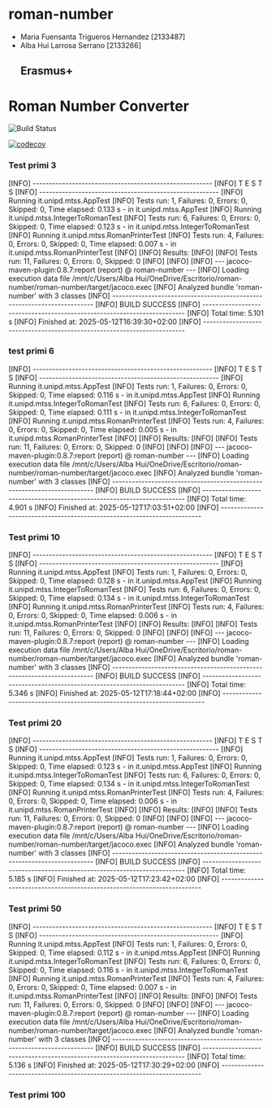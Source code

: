 # roman-number
- Maria Fuensanta Trigueros Hernandez [2133487]
- Alba Hui Larrosa Serrano [2133266]
  ## Erasmus+


# Roman Number Converter

![Build Status](https://github.com/Albahui/roman-number/actions/workflows/maven.yml/badge.svg)

[![codecov](https://codecov.io/gh/Albahui/roman-number/branch/main/graph/badge.svg?token=d3980e8a-a237-4dca-b4ba-f6833fea1c20)](https://codecov.io/gh/Albahui/roman-number)



### Test primi 3
[INFO] -------------------------------------------------------
[INFO]  T E S T S
[INFO] -------------------------------------------------------
[INFO] Running it.unipd.mtss.AppTest
[INFO] Tests run: 1, Failures: 0, Errors: 0, Skipped: 0, Time elapsed: 0.133 s - in it.unipd.mtss.AppTest
[INFO] Running it.unipd.mtss.IntegerToRomanTest
[INFO] Tests run: 6, Failures: 0, Errors: 0, Skipped: 0, Time elapsed: 0.123 s - in it.unipd.mtss.IntegerToRomanTest
[INFO] Running it.unipd.mtss.RomanPrinterTest
[INFO] Tests run: 4, Failures: 0, Errors: 0, Skipped: 0, Time elapsed: 0.007 s - in it.unipd.mtss.RomanPrinterTest
[INFO]
[INFO] Results:
[INFO]
[INFO] Tests run: 11, Failures: 0, Errors: 0, Skipped: 0
[INFO]
[INFO]
[INFO] --- jacoco-maven-plugin:0.8.7:report (report) @ roman-number ---
[INFO] Loading execution data file /mnt/c/Users/Alba Hui/OneDrive/Escritorio/roman-number/roman-number/target/jacoco.exec
[INFO] Analyzed bundle 'roman-number' with 3 classes
[INFO] ------------------------------------------------------------------------
[INFO] BUILD SUCCESS
[INFO] ------------------------------------------------------------------------
[INFO] Total time:  5.101 s
[INFO] Finished at: 2025-05-12T16:39:30+02:00
[INFO] ------------------------------------------------------------------------


### test primi 6

[INFO] -------------------------------------------------------
[INFO]  T E S T S
[INFO] -------------------------------------------------------
[INFO] Running it.unipd.mtss.AppTest
[INFO] Tests run: 1, Failures: 0, Errors: 0, Skipped: 0, Time elapsed: 0.116 s - in it.unipd.mtss.AppTest
[INFO] Running it.unipd.mtss.IntegerToRomanTest
[INFO] Tests run: 6, Failures: 0, Errors: 0, Skipped: 0, Time elapsed: 0.111 s - in it.unipd.mtss.IntegerToRomanTest
[INFO] Running it.unipd.mtss.RomanPrinterTest
[INFO] Tests run: 4, Failures: 0, Errors: 0, Skipped: 0, Time elapsed: 0.005 s - in it.unipd.mtss.RomanPrinterTest
[INFO]
[INFO] Results:
[INFO]
[INFO] Tests run: 11, Failures: 0, Errors: 0, Skipped: 0
[INFO]
[INFO]
[INFO] --- jacoco-maven-plugin:0.8.7:report (report) @ roman-number ---
[INFO] Loading execution data file /mnt/c/Users/Alba Hui/OneDrive/Escritorio/roman-number/roman-number/target/jacoco.exec
[INFO] Analyzed bundle 'roman-number' with 3 classes
[INFO] ------------------------------------------------------------------------
[INFO] BUILD SUCCESS
[INFO] ------------------------------------------------------------------------
[INFO] Total time:  4.901 s
[INFO] Finished at: 2025-05-12T17:03:51+02:00
[INFO] ------------------------------------------------------------------------

### Test primi 10
[INFO] -------------------------------------------------------
[INFO]  T E S T S
[INFO] -------------------------------------------------------
[INFO] Running it.unipd.mtss.AppTest
[INFO] Tests run: 1, Failures: 0, Errors: 0, Skipped: 0, Time elapsed: 0.128 s - in it.unipd.mtss.AppTest
[INFO] Running it.unipd.mtss.IntegerToRomanTest
[INFO] Tests run: 6, Failures: 0, Errors: 0, Skipped: 0, Time elapsed: 0.134 s - in it.unipd.mtss.IntegerToRomanTest
[INFO] Running it.unipd.mtss.RomanPrinterTest
[INFO] Tests run: 4, Failures: 0, Errors: 0, Skipped: 0, Time elapsed: 0.006 s - in it.unipd.mtss.RomanPrinterTest
[INFO]
[INFO] Results:
[INFO]
[INFO] Tests run: 11, Failures: 0, Errors: 0, Skipped: 0
[INFO]
[INFO]
[INFO] --- jacoco-maven-plugin:0.8.7:report (report) @ roman-number ---
[INFO] Loading execution data file /mnt/c/Users/Alba Hui/OneDrive/Escritorio/roman-number/roman-number/target/jacoco.exec
[INFO] Analyzed bundle 'roman-number' with 3 classes
[INFO] ------------------------------------------------------------------------
[INFO] BUILD SUCCESS
[INFO] ------------------------------------------------------------------------
[INFO] Total time:  5.346 s
[INFO] Finished at: 2025-05-12T17:18:44+02:00
[INFO] ------------------------------------------------------------------------


### Test primi 20
[INFO] -------------------------------------------------------
[INFO]  T E S T S
[INFO] -------------------------------------------------------
[INFO] Running it.unipd.mtss.AppTest
[INFO] Tests run: 1, Failures: 0, Errors: 0, Skipped: 0, Time elapsed: 0.123 s - in it.unipd.mtss.AppTest
[INFO] Running it.unipd.mtss.IntegerToRomanTest
[INFO] Tests run: 6, Failures: 0, Errors: 0, Skipped: 0, Time elapsed: 0.134 s - in it.unipd.mtss.IntegerToRomanTest
[INFO] Running it.unipd.mtss.RomanPrinterTest
[INFO] Tests run: 4, Failures: 0, Errors: 0, Skipped: 0, Time elapsed: 0.006 s - in it.unipd.mtss.RomanPrinterTest
[INFO]
[INFO] Results:
[INFO]
[INFO] Tests run: 11, Failures: 0, Errors: 0, Skipped: 0
[INFO]
[INFO]
[INFO] --- jacoco-maven-plugin:0.8.7:report (report) @ roman-number ---
[INFO] Loading execution data file /mnt/c/Users/Alba Hui/OneDrive/Escritorio/roman-number/roman-number/target/jacoco.exec
[INFO] Analyzed bundle 'roman-number' with 3 classes
[INFO] ------------------------------------------------------------------------
[INFO] BUILD SUCCESS
[INFO] ------------------------------------------------------------------------
[INFO] Total time:  5.185 s
[INFO] Finished at: 2025-05-12T17:23:42+02:00
[INFO] ------------------------------------------------------------------------

### Test primi 50
[INFO] -------------------------------------------------------
[INFO]  T E S T S
[INFO] -------------------------------------------------------
[INFO] Running it.unipd.mtss.AppTest
[INFO] Tests run: 1, Failures: 0, Errors: 0, Skipped: 0, Time elapsed: 0.112 s - in it.unipd.mtss.AppTest
[INFO] Running it.unipd.mtss.IntegerToRomanTest
[INFO] Tests run: 6, Failures: 0, Errors: 0, Skipped: 0, Time elapsed: 0.116 s - in it.unipd.mtss.IntegerToRomanTest
[INFO] Running it.unipd.mtss.RomanPrinterTest
[INFO] Tests run: 4, Failures: 0, Errors: 0, Skipped: 0, Time elapsed: 0.007 s - in it.unipd.mtss.RomanPrinterTest
[INFO]
[INFO] Results:
[INFO]
[INFO] Tests run: 11, Failures: 0, Errors: 0, Skipped: 0
[INFO]
[INFO]
[INFO] --- jacoco-maven-plugin:0.8.7:report (report) @ roman-number ---
[INFO] Loading execution data file /mnt/c/Users/Alba Hui/OneDrive/Escritorio/roman-number/roman-number/target/jacoco.exec
[INFO] Analyzed bundle 'roman-number' with 3 classes
[INFO] ------------------------------------------------------------------------
[INFO] BUILD SUCCESS
[INFO] ------------------------------------------------------------------------
[INFO] Total time:  5.136 s
[INFO] Finished at: 2025-05-12T17:30:29+02:00
[INFO] ------------------------------------------------------------------------


### Test primi 100




